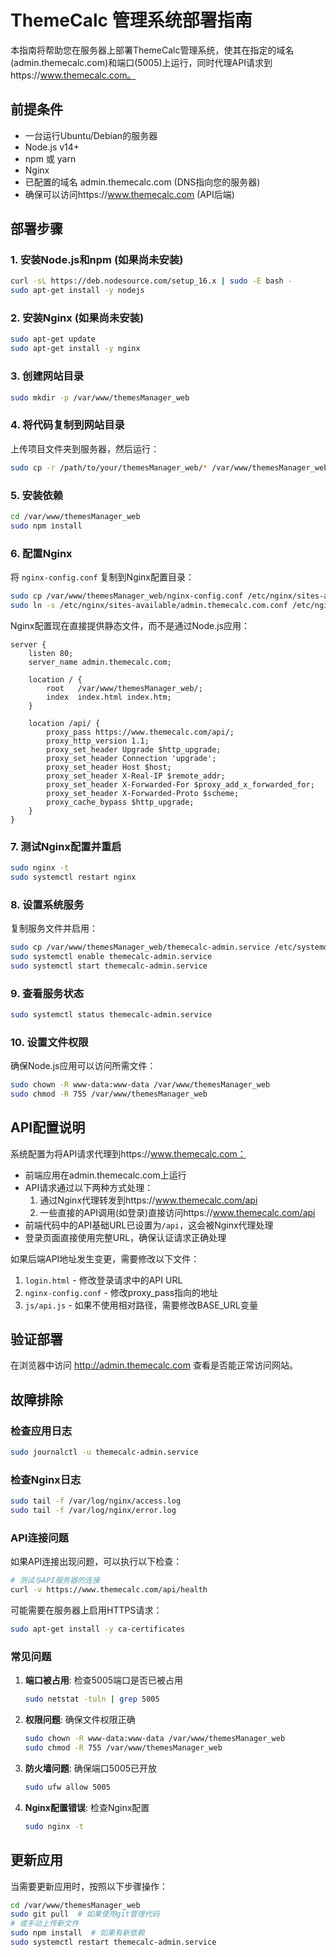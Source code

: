 # ThemeCalc 管理系统部署指南

本指南将帮助您在服务器上部署ThemeCalc管理系统，使其在指定的域名(admin.themecalc.com)和端口(5005)上运行，同时代理API请求到https://www.themecalc.com。

## 前提条件

- 一台运行Ubuntu/Debian的服务器
- Node.js v14+
- npm 或 yarn
- Nginx
- 已配置的域名 admin.themecalc.com (DNS指向您的服务器)
- 确保可以访问https://www.themecalc.com (API后端)

## 部署步骤

### 1. 安装Node.js和npm (如果尚未安装)

```bash
curl -sL https://deb.nodesource.com/setup_16.x | sudo -E bash -
sudo apt-get install -y nodejs
```

### 2. 安装Nginx (如果尚未安装)

```bash
sudo apt-get update
sudo apt-get install -y nginx
```

### 3. 创建网站目录

```bash
sudo mkdir -p /var/www/themesManager_web
```

### 4. 将代码复制到网站目录

上传项目文件夹到服务器，然后运行：

```bash
sudo cp -r /path/to/your/themesManager_web/* /var/www/themesManager_web/
```

### 5. 安装依赖

```bash
cd /var/www/themesManager_web
sudo npm install
```

### 6. 配置Nginx

将 `nginx-config.conf` 复制到Nginx配置目录：

```bash
sudo cp /var/www/themesManager_web/nginx-config.conf /etc/nginx/sites-available/admin.themecalc.com.conf
sudo ln -s /etc/nginx/sites-available/admin.themecalc.com.conf /etc/nginx/sites-enabled/
```

Nginx配置现在直接提供静态文件，而不是通过Node.js应用：

```nginx
server {
    listen 80;
    server_name admin.themecalc.com;
    
    location / {
        root   /var/www/themesManager_web/;
        index  index.html index.htm;
    }
    
    location /api/ {
        proxy_pass https://www.themecalc.com/api/;
        proxy_http_version 1.1;
        proxy_set_header Upgrade $http_upgrade;
        proxy_set_header Connection 'upgrade';
        proxy_set_header Host $host;
        proxy_set_header X-Real-IP $remote_addr;
        proxy_set_header X-Forwarded-For $proxy_add_x_forwarded_for;
        proxy_set_header X-Forwarded-Proto $scheme;
        proxy_cache_bypass $http_upgrade;
    }
}
```

### 7. 测试Nginx配置并重启

```bash
sudo nginx -t
sudo systemctl restart nginx
```

### 8. 设置系统服务

复制服务文件并启用：

```bash
sudo cp /var/www/themesManager_web/themecalc-admin.service /etc/systemd/system/
sudo systemctl enable themecalc-admin.service
sudo systemctl start themecalc-admin.service
```

### 9. 查看服务状态

```bash
sudo systemctl status themecalc-admin.service
```

### 10. 设置文件权限

确保Node.js应用可以访问所需文件：

```bash
sudo chown -R www-data:www-data /var/www/themesManager_web
sudo chmod -R 755 /var/www/themesManager_web
```

## API配置说明

系统配置为将API请求代理到https://www.themecalc.com：

- 前端应用在admin.themecalc.com上运行
- API请求通过以下两种方式处理：
  1. 通过Nginx代理转发到https://www.themecalc.com/api
  2. 一些直接的API调用(如登录)直接访问https://www.themecalc.com/api
- 前端代码中的API基础URL已设置为`/api`，这会被Nginx代理处理
- 登录页面直接使用完整URL，确保认证请求正确处理

如果后端API地址发生变更，需要修改以下文件：
1. `login.html` - 修改登录请求中的API URL
2. `nginx-config.conf` - 修改proxy_pass指向的地址
3. `js/api.js` - 如果不使用相对路径，需要修改BASE_URL变量

## 验证部署

在浏览器中访问 http://admin.themecalc.com 查看是否能正常访问网站。

## 故障排除

### 检查应用日志

```bash
sudo journalctl -u themecalc-admin.service
```

### 检查Nginx日志

```bash
sudo tail -f /var/log/nginx/access.log
sudo tail -f /var/log/nginx/error.log
```

### API连接问题

如果API连接出现问题，可以执行以下检查：

```bash
# 测试与API服务器的连接
curl -v https://www.themecalc.com/api/health
```

可能需要在服务器上启用HTTPS请求：
```bash
sudo apt-get install -y ca-certificates
```

### 常见问题

1. **端口被占用**: 检查5005端口是否已被占用
   ```bash
   sudo netstat -tuln | grep 5005
   ```

2. **权限问题**: 确保文件权限正确
   ```bash
   sudo chown -R www-data:www-data /var/www/themesManager_web
   sudo chmod -R 755 /var/www/themesManager_web
   ```

3. **防火墙问题**: 确保端口5005已开放
   ```bash
   sudo ufw allow 5005
   ```

4. **Nginx配置错误**: 检查Nginx配置
   ```bash
   sudo nginx -t
   ```

## 更新应用

当需要更新应用时，按照以下步骤操作：

```bash
cd /var/www/themesManager_web
sudo git pull  # 如果使用git管理代码
# 或手动上传新文件
sudo npm install  # 如果有新依赖
sudo systemctl restart themecalc-admin.service
``` 